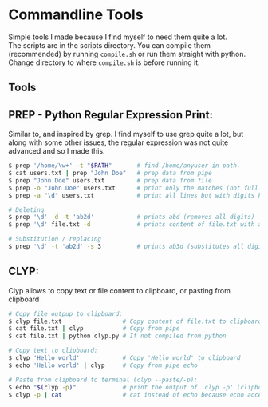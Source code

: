 # Commandline Tools
Simple tools I made because I find myself to need them quite a lot.  
The scripts are in the scripts directory. You can compile them (recommended) by running `compile.sh` or run them straight with python.
Change directory to where `compile.sh` is before running it.

## Tools

## PREP - Python  Regular Expression Print:
Similar to, and inspired by grep. I find myself to use grep quite a lot, but along with some other issues, the regular expression was not quite advanced and so I made this.


```sh
$ prep '/home/\w+' -t "$PATH"       # find /home/anyuser in path.
$ cat users.txt | prep "John Doe"   # prep data from pipe
$ prep "John Doe" users.txt         # prep data from file
$ prep -o "John Doe" users.txt      # print only the matches (not full lines)
$ prep -a "\d" users.txt            # print all lines but with digits highlighted

# Deleting
$ prep '\d' -d -t 'ab2d'            # prints abd (removes all digits)
$ prep '\d' file.txt -d             # prints content of file.txt with all digits removed

# Substitution / replacing
$ prep '\d' -t 'ab2d' -s 3          # prints ab3d (substitutes all digits with 3)
```

##  CLYP:
Clyp allows to copy text or file content to clipboard, or pasting from clipboard

```sh
# Copy file outpup to clipboard:
$ clyp file.txt                 # Copy content of file.txt to clipboard
$ cat file.txt | clyp           # Copy from pipe
$ cat file.txt | python clyp.py # If not compiled from python

# Copy text to clipboard:
$ clyp 'Hello world'            # Copy 'Hello world' to clipboard
$ echo 'Hello world' | clyp     # Copy from pipe echo

# Paste from clipboard to terminal (clyp --paste/-p):
$ echo "$(clyp -p)"             # print the output of 'clyp -p' (clipboard data)
$ clyp -p | cat                 # cat instead of echo because echo accepts no stdin
```